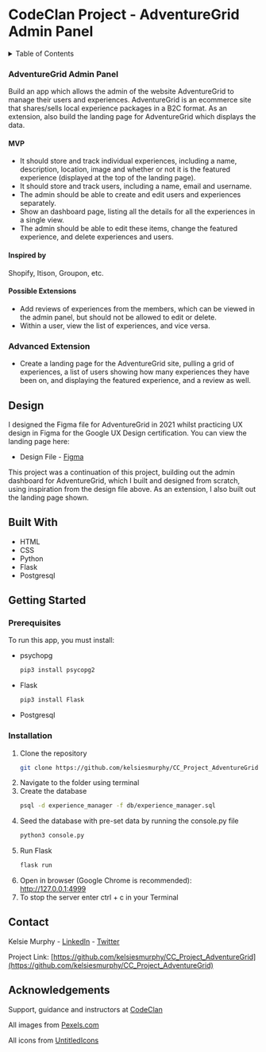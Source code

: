 # CodeClan Project - AdventureGrid Admin Panel

<!-- TABLE OF CONTENTS -->
<details>
  <summary>Table of Contents</summary>
  <ol>
    <li>
      <a href="#adventuregrid-admin-panel">Project Brief</a>
      <ul>
        <li><a href="#built-with">Built With</a></li>
      </ul>
    </li>
    <li>
      <a href="#getting-started">Getting Started</a>
      <ul>
        <li><a href="#installation">Installation</a></li>
      </ul>
    </li>
    <li><a href="#contact">Contact</a></li>
    <li><a href="#acknowledgments">Acknowledgments</a></li>
  </ol>
</details>



<!-- PROJECT BRIEF -->
### AdventureGrid Admin Panel

Build an app which allows the admin of the website AdventureGrid to manage their users and experiences. AdventureGrid is an ecommerce site that shares/sells local experience packages in a B2C format. As an extension, also build the landing page for AdventureGrid which displays the data.

#### MVP

* It should store and track individual experiences, including a name, description, location, image and whether or not it is the featured experience (displayed at the top of the landing page).
* It should store and track users, including a name, email and username.
* The admin should be able to create and edit users and experiences separately.
* Show an dashboard page, listing all the details for all the experiences in a single view.
* The admin should be able to edit these items, change the featured experience, and delete experiences and users.

#### Inspired by

Shopify, Itison, Groupon, etc.

#### Possible Extensions

* Add reviews of experiences from the members, which can be viewed in the admin panel, but should not be allowed to edit or delete.
* Within a user, view the list of experiences, and vice versa.

### Advanced Extension
* Create a landing page for the AdventureGrid site, pulling a grid of experiences, a list of users showing how many experiences they have been on, and displaying the featured experience, and a review as well.


## Design
I designed the Figma file for AdventureGrid in 2021 whilst practicing UX design in Figma for the Google UX Design certification. You can view the landing page here:
* Design File - [Figma](https://www.figma.com/file/6y3NfwIqNHi1d9CFf0avwn/AdventureGrid-Design-File?node-id=0%3A1&t=LkN4g6GFA7sTKZwt-1)

This project was a continuation of this project, building out the admin dashboard for AdventureGrid, which I built and designed from scratch, using inspiration from the design file above. As an extension, I also built out the landing page shown.


<!-- BUILT WITH -->
## Built With

* HTML
* CSS
* Python
* Flask
* Postgresql



<!-- GETTING STARTED -->
## Getting Started
### Prerequisites

To run this app, you must install: 
* psychopg
  ```sh
  pip3 install psycopg2
  ```

* Flask
  ```sh
  pip3 install Flask
  ```

* Postgresql



### Installation

1. Clone the repository
   ```sh
   git clone https://github.com/kelsiesmurphy/CC_Project_AdventureGrid.git
   ```
2. Navigate to the folder using terminal
3. Create the database
   ```sh
   psql -d experience_manager -f db/experience_manager.sql
   ```
4. Seed the database with pre-set data by running the console.py file
   ```sh
   python3 console.py
   ```
5. Run Flask
   ```sh
   flask run
   ```
6. Open in browser (Google Chrome is recommended): http://127.0.0.1:4999
7. To stop the server enter ctrl + c in your Terminal



<!-- CONTACT -->
## Contact

Kelsie Murphy - [LinkedIn](https://www.linkedin.com/in/kelsiesmurphy/) - [Twitter](https://twitter.com/kelsiesmurphy)

Project Link: [https://github.com/kelsiesmurphy/CC_Project_AdventureGrid](https://github.com/kelsiesmurphy/CC_Project_AdventureGrid)

<!-- ACKNOWLEDGEMENTS -->
## Acknowledgements

Support, guidance and instructors at [CodeClan](https://codeclan.com/)

All images from [Pexels.com](https://www.pexels.com/)

All icons from [UntitledIcons](https://www.untitledui.com/icons)
